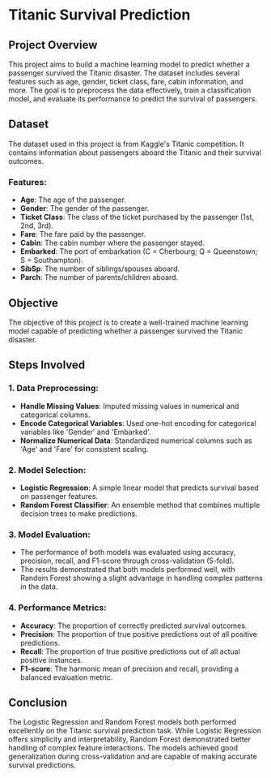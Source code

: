 # Titanic Survival Prediction

## Project Overview

This project aims to build a machine learning model to predict whether a passenger survived the Titanic disaster. The dataset includes several features such as age, gender, ticket class, fare, cabin information, and more. The goal is to preprocess the data effectively, train a classification model, and evaluate its performance to predict the survival of passengers.

## Dataset

The dataset used in this project is from Kaggle's Titanic competition. It contains information about passengers aboard the Titanic and their survival outcomes.

### Features:
- **Age**: The age of the passenger.
- **Gender**: The gender of the passenger.
- **Ticket Class**: The class of the ticket purchased by the passenger (1st, 2nd, 3rd).
- **Fare**: The fare paid by the passenger.
- **Cabin**: The cabin number where the passenger stayed.
- **Embarked**: The port of embarkation (C = Cherbourg; Q = Queenstown; S = Southampton).
- **SibSp**: The number of siblings/spouses aboard.
- **Parch**: The number of parents/children aboard.

## Objective

The objective of this project is to create a well-trained machine learning model capable of predicting whether a passenger survived the Titanic disaster.

## Steps Involved

### 1. Data Preprocessing:
   - **Handle Missing Values**: Imputed missing values in numerical and categorical columns.
   - **Encode Categorical Variables**: Used one-hot encoding for categorical variables like 'Gender' and 'Embarked'.
   - **Normalize Numerical Data**: Standardized numerical columns such as 'Age' and 'Fare' for consistent scaling.

### 2. Model Selection:
   - **Logistic Regression**: A simple linear model that predicts survival based on passenger features.
   - **Random Forest Classifier**: An ensemble method that combines multiple decision trees to make predictions.

### 3. Model Evaluation:
   - The performance of both models was evaluated using accuracy, precision, recall, and F1-score through cross-validation (5-fold).
   - The results demonstrated that both models performed well, with Random Forest showing a slight advantage in handling complex patterns in the data.

### 4. Performance Metrics:
   - **Accuracy**: The proportion of correctly predicted survival outcomes.
   - **Precision**: The proportion of true positive predictions out of all positive predictions.
   - **Recall**: The proportion of true positive predictions out of all actual positive instances.
   - **F1-score**: The harmonic mean of precision and recall, providing a balanced evaluation metric.

## Conclusion

The Logistic Regression and Random Forest models both performed excellently on the Titanic survival prediction task. While Logistic Regression offers simplicity and interpretability, Random Forest demonstrated better handling of complex feature interactions. The models achieved good generalization during cross-validation and are capable of making accurate survival predictions.


